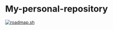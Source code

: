 # My-personal-repository
<a href="https://roadmap.sh"><img src="https://roadmap.sh/card/tall/66dea4a1c46f68d052112163?variant=dark" alt="roadmap.sh"/></a>
